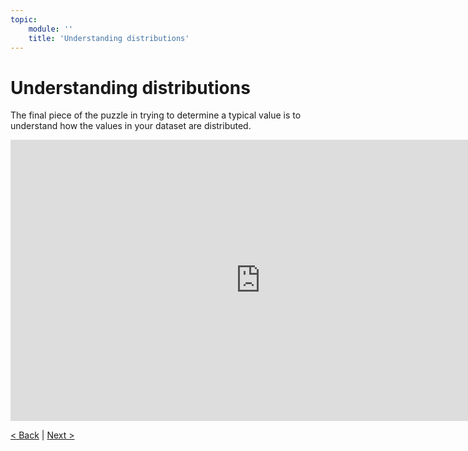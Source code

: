 ```yaml
---
topic:
    module: ''
    title: 'Understanding distributions'
---
```


# Understanding distributions

The final piece of the puzzle in trying to determine a typical value is to understand how the values in your dataset are distributed.

<iframe width="800" height="450" src="https://www.youtube.com/embed/Ng7tcUqeneg" title="Understanding distributions" frameborder="0" allow="accelerometer; autoplay; clipboard-write; encrypted-media; gyroscope; picture-in-picture" allowfullscreen></iframe>

[< Back](./04-02-variance.md) | [Next >](./04-04-samples.md)
